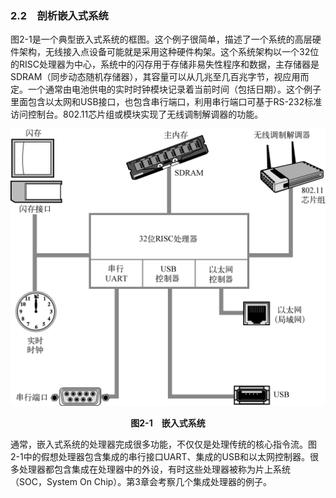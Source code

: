 ### 2.2　剖析嵌入式系统

图2-1是一个典型嵌入式系统的框图。这个例子很简单，描述了一个系统的高层硬件架构，无线接入点设备可能就是采用这种硬件构架。这个系统架构以一个32位的RISC处理器为中心，系统中的闪存用于存储非易失性程序和数据，主存储器是SDRAM（同步动态随机存储器），其容量可以从几兆至几百兆字节，视应用而定。一个通常由电池供电的实时时钟模块记录着当前时间（包括日期）。这个例子里面包含以太网和USB接口，也包含串行端口，利用串行端口可基于RS-232标准访问控制台。802.11芯片组或模块实现了无线调制解调器的功能。

![1.png](../images/1.png)
<center class="my_markdown"><b class="my_markdown">图2-1　嵌入式系统</b></center>

通常，嵌入式系统的处理器完成很多功能，不仅仅是处理传统的核心指令流。图2-1中的假想处理器包含集成的串行接口UART、集成的USB和以太网控制器。很多处理器都包含集成在处理器中的外设，有时这些处理器被称为片上系统（SOC，System On Chip）。第3章会考察几个集成处理器的例子。

